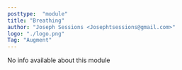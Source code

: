 ```yaml
---
posttype:  "module"  
title: "Breathing"
author: "Joseph Sessions <Josephtsessions@gmail.com>"
logo: "./logo.png"
Tag: "Augment"
---
```

No info available about this module
